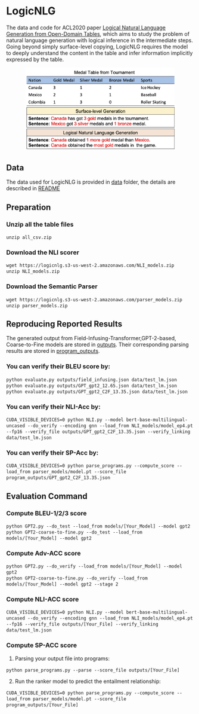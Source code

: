 # LogicNLG
The data and code for ACL2020 paper [Logical Natural Language Generation from Open-Domain Tables](https://arxiv.org/abs/2004.10404), which aims to study the problem of natural language generation with logical inference in the intermediate steps. Going beyond simply surface-level copying, LogicNLG requires the model to deeply understand the content in the table and infer information implicitly expressed by the table.

<p align="center">
<img src="examples.png" width="400">
</p>

## Data
The data used for LogicNLG is provided in [data](https://github.com/wenhuchen/LogicNLG/blob/master/data) folder, the details are described in [README](https://github.com/wenhuchen/LogicNLG/blob/master/data/README.md)

## Preparation
### Unzip all the table files
```
unzip all_csv.zip
```

### Download the NLI scorer
```
wget https://logicnlg.s3-us-west-2.amazonaws.com/NLI_models.zip
unzip NLI_models.zip
```

### Download the Semantic Parser
```
wget https://logicnlg.s3-us-west-2.amazonaws.com/parser_models.zip
unzip parser_models.zip
```

## Reproducing Reported Results
The generated output from Field-Infusing-Transformer,GPT-2-based, Coarse-to-Fine models are stored in [outputs](https://github.com/wenhuchen/LogicNLG/blob/master/outputs). Their corresponding parsing results are stored in [program_outputs](https://github.com/wenhuchen/LogicNLG/blob/master/program_outputs). 

### You can verify their BLEU score by: 
```
python evaluate.py outputs/field_infusing.json data/test_lm.json
python evaluate.py outputs/GPT_gpt2_12.65.json data/test_lm.json
python evaluate.py outputs/GPT_gpt2_C2F_13.35.json data/test_lm.json
```
### You can verify their NLI-Acc by:
```
CUDA_VISIBLE_DEVICES=0 python NLI.py --model bert-base-multilingual-uncased --do_verify --encoding gnn --load_from NLI_models/model_ep4.pt --fp16 --verify_file outputs/GPT_gpt2_C2F_13.35.json --verify_linking data/test_lm.json
```
### You can verify their SP-Acc by:
```
CUDA_VISIBLE_DEVICES=0 python parse_programs.py --compute_score --load_from parser_models/model.pt --score_file program_outputs/GPT_gpt2_C2F_13.35.json
```


## Evaluation Command
### Compute BLEU-1/2/3 score
```
python GPT2.py --do_test --load_from models/[Your_Model] --model gpt2
python GPT2-coarse-to-fine.py --do_test --load_from models/[Your_Model] --model gpt2
```

### Compute Adv-ACC score
```
python GPT2.py --do_verify --load_from models/[Your_Model] --model gpt2
python GPT2-coarse-to-fine.py --do_verify --load_from models/[Your_Model] --model gpt2 --stage 2
```

### Compute NLI-ACC score
```
CUDA_VISIBLE_DEVICES=0 python NLI.py --model bert-base-multilingual-uncased --do_verify --encoding gnn --load_from NLI_models/model_ep4.pt --fp16 --verify_file outputs/[Your_File] --verify_linking data/test_lm.json
```

### Compute SP-ACC score
1. Parsing your output file into programs:
```
python parse_programs.py --parse --score_file outputs/[Your_File]
```
2. Run the ranker model to predict the entailment relationship:
```
CUDA_VISIBLE_DEVICES=0 python parse_programs.py --compute_score --load_from parser_models/model.pt --score_file program_outputs/[Your_File]
```
